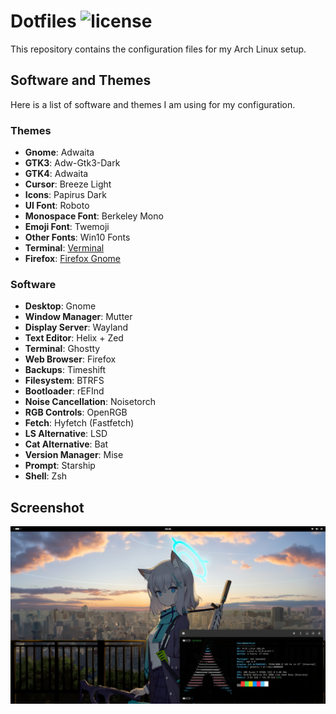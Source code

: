 # Dotfiles ![license](https://img.shields.io/badge/license-0BSD-blue)

This repository contains the configuration files for my Arch Linux setup.

## Software and Themes

Here is a list of software and themes I am using for my configuration.

### Themes

- **Gnome**: Adwaita
- **GTK3**: Adw-Gtk3-Dark
- **GTK4**: Adwaita
- **Cursor**: Breeze Light
- **Icons**: Papirus Dark
- **UI Font**: Roboto
- **Monospace Font**: Berkeley Mono
- **Emoji Font**: Twemoji
- **Other Fonts**: Win10 Fonts
- **Terminal**: [Verminal](https://github.com/gielcobben/verminal)
- **Firefox**: [Firefox Gnome](https://github.com/rafaelmardojai/firefox-gnome-theme)

### Software

- **Desktop**: Gnome
- **Window Manager**: Mutter
- **Display Server**: Wayland
- **Text Editor**: Helix + Zed
- **Terminal**: Ghostty
- **Web Browser**: Firefox
- **Backups**: Timeshift
- **Filesystem**: BTRFS
- **Bootloader**: rEFInd
- **Noise Cancellation**: Noisetorch
- **RGB Controls**: OpenRGB
- **Fetch**: Hyfetch (Fastfetch)
- **LS Alternative**: LSD
- **Cat Alternative**: Bat
- **Version Manager**: Mise
- **Prompt**: Starship
- **Shell**: Zsh

## Screenshot

![desktop screenshot](assets/desktop.png)
